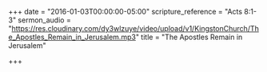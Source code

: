 +++
date = "2016-01-03T00:00:00-05:00"
scripture_reference = "Acts 8:1-3"
sermon_audio = "https://res.cloudinary.com/dy3wlzuye/video/upload/v1/KingstonChurch/The_Apostles_Remain_in_Jerusalem.mp3"
title = "The Apostles Remain in Jerusalem"

+++
